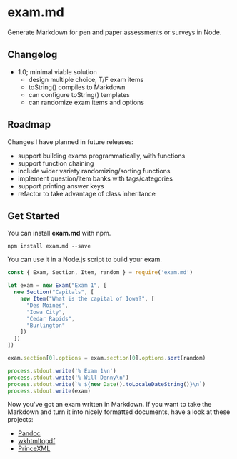 # exam&period;md
Generate Markdown for pen and paper assessments or surveys in Node.

## Changelog
- 1.0; minimal viable solution
  - design multiple choice, T/F exam items
  - toString() compiles to Markdown
  - can configure toString() templates
  - can randomize exam items and options

## Roadmap
Changes I have planned in future releases:
- support building exams programmatically, with functions
- support function chaining
- include wider variety randomizing/sorting functions
- implement question/item banks with tags/categories
- support printing answer keys
- refactor to take advantage of class inheritance

## Get Started

You can install **exam&period;md** with npm.

```shell
npm install exam.md --save
```

You can use it in a Node.js script to build your exam.
```js
const { Exam, Section, Item, random } = require('exam.md')

let exam = new Exam("Exam 1", [
  new Section("Capitals", [
    new Item("What is the capital of Iowa?", [
      "Des Moines",
      "Iowa City",
      "Cedar Rapids",
      "Burlington"
    ])
  ])
])

exam.section[0].options = exam.section[0].options.sort(random)

process.stdout.write('% Exam 1\n')
process.stdout.write('% Will Denny\n')
process.stdout.write(`% ${new Date().toLocaleDateString()}\n`)
process.stdout.write(exam)
```

Now you've got an exam written in Markdown. If you want to take the Markdown
and turn it into nicely formatted documents, have a look at these projects:

- [Pandoc](https://github.com/jgm/pandoc)
- [wkhtmltopdf](https://github.com/wkhtmltopdf/wkhtmltopdf)
- [PrinceXML](https://www.princexml.com/)
